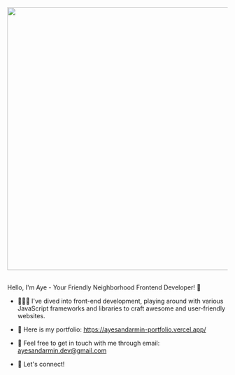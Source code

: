  <img src="https://github.com/Anmol-Baranwal/Cool-GIFs-For-GitHub/assets/74038190/54fb7eef-b1e8-41dc-be97-57e4180b3b24" width="600">
<br><br>

Hello, I'm Aye - Your Friendly Neighborhood Frontend Developer! 👋




- 👩🏻‍💻 I've dived into front-end development, playing around with various JavaScript frameworks and libraries to craft awesome and user-friendly websites.

- 📌 Here is my portfolio: https://ayesandarmin-portfolio.vercel.app/

- 📩 Feel free to get in touch with me through email: ayesandarmin.dev@gmail.com


- 🤝 Let's connect!
